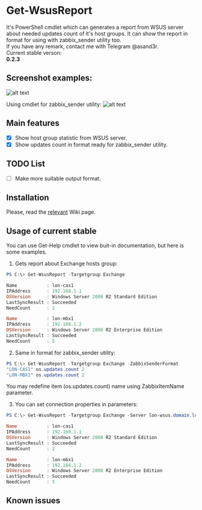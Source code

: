 # Get-WsusReport
It's PowerShell cmdlet which can generates a report from WSUS server about needed updates count of it's host groups.
It can show the report in format for using with zabbix_sender utility too.  
If you have any remark, contact me with Telegram @asand3r.  
Current stable verson:  
<b>0.2.3</b>  

## Screenshot examples:  
![alt text](https://sun1-2.userapi.com/c840530/v840530207/7845a/tbVloveyFkY.jpg)

Using cmdlet for zabbix_sender utility:
![alt text](https://sun9-3.userapi.com/c840530/v840530207/78466/APPxSoyF2MI.jpg)

## Main features
- [x] Show host group statistic from WSUS server.  
- [x] Show updates count in format ready for zabbix_sender utility.

## TODO List
- [ ] Make more suitable output format.    

## Installation
Please, read the [relevant](https://github.com/asand3r/Get-WsusReport/wiki/Installation) Wiki page.  

## Usage of current stable
You can use Get-Help cmdlet to view buit-in documentation, but here is some examples.

1. Gets report about Exchange hosts group:
```powershell
PS C:\> Get-WsusReport -Targetgroup Exchange

Name           : lon-cas1
IPAddress      : 192.168.1.1
OSVersion      : Windows Server 2008 R2 Standard Edition
LastSyncResult : Succeeded
NeedCount      : 2

Name           : lon-mbx1
IPAddress      : 192.168.1.2
OSVersion      : Windows Server 2008 R2 Enterprise Edition
LastSyncResult : Succeeded
NeedCount      : 5
```

2. Same in format for zabbix_sender utility:
```powershell
PS C:\> Get-WsusReport -Targetgroup Exchange -ZabbixSenderFormat
"LON-CAS1" os.updates.count 2
"LON-MBX1" os.updates.count 2
```
You may redefine item (os.updates.count) name using ZabbixItemName parameter.  

3. You can set connection properties in parameters:
```powershell
PS C:\> Get-WsusReport -Targetgroup Exchange -Server lon-wsus.domain.local -PortNumber 8530

Name           : lon-cas1
IPAddress      : 192.168.1.1
OSVersion      : Windows Server 2008 R2 Standard Edition
LastSyncResult : Succeeded
NeedCount      : 2

Name           : lon-mbx1
IPAddress      : 192.168.1.2
OSVersion      : Windows Server 2008 R2 Enterprise Edition
LastSyncResult : Succeeded
NeedCount      : 5
```

## Known issues
